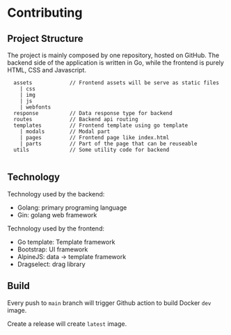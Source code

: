 # Contributing

## Project Structure

The project is mainly composed by one repository, hosted on GitHub. The backend side of the application is written in Go, while the frontend is purely HTML, CSS and Javascript.

```
  assets            // Frontend assets will be serve as static files
    | css
    | img
    | js
    | webfonts
  response          // Data response type for backend
  routes            // Backend api routing
  templates         // Frontend template using go template
    | modals        // Modal part
    | pages         // Frontend page like index.html
    | parts         // Part of the page that can be reuseable
  utils             // Some utility code for backend
    
```

## Technology

Technology used by the backend:
- Golang: primary programing language
- Gin: golang web framework

Technology used by the frontend:
- Go template: Template framework
- Bootstrap: UI framework
- AlpineJS: data -> template framework
- Dragselect: drag library

## Build

Every push to `main` branch will trigger Github action to build Docker `dev` image.

Create a release will create `latest` image.